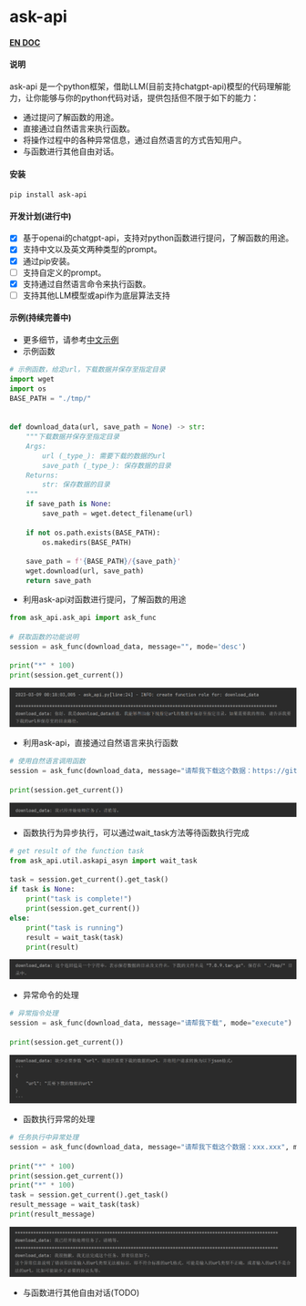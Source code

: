 # ask-api
#### [EN DOC](./README.en.md)

#### 说明
ask-api 是一个python框架，借助LLM(目前支持chatgpt-api)模型的代码理解能力，让你能够与你的python代码对话，提供包括但不限于如下的能力： 
- 通过提问了解函数的用途。
- 直接通过自然语言来执行函数。
- 将操作过程中的各种异常信息，通过自然语言的方式告知用户。
- 与函数进行其他自由对话。

#### 安装
```shell
pip install ask-api
```

#### 开发计划(进行中)

- [x] 基于openai的chatgpt-api，支持对python函数进行提问，了解函数的用途。
- [X] 支持中文以及英文两种类型的prompt。
- [X] 通过pip安装。
- [ ] 支持自定义的prompt。
- [X] 支持通过自然语言命令来执行函数。
- [ ] 支持其他LLM模型或api作为底层算法支持

#### 示例(持续完善中)

- 更多细节，请参考[中文示例](./examples/zh_askapi_example.ipynb)
- 示例函数
```python
# 示例函数，给定url，下载数据并保存至指定目录
import wget
import os
BASE_PATH = "./tmp/"


def download_data(url, save_path = None) -> str:
    """下载数据并保存至指定目录
    Args:
        url (_type_): 需要下载的数据的url
        save_path (_type_): 保存数据的目录
    Returns:
        str: 保存数据的目录
    """
    if save_path is None:
        save_path = wget.detect_filename(url)

    if not os.path.exists(BASE_PATH):
        os.makedirs(BASE_PATH)

    save_path = f'{BASE_PATH}/{save_path}'
    wget.download(url, save_path)
    return save_path
```

- 利用ask-api对函数进行提问，了解函数的用途
```python
from ask_api.ask_api import ask_func

# 获取函数的功能说明
session = ask_func(download_data, message="", mode='desc')

print("*" * 100)
print(session.get_current())
```
![desc_image](./docs/images/zh/desc_example.png)

- 利用ask-api，直接通过自然语言来执行函数
```python
# 使用自然语言调用函数
session = ask_func(download_data, message="请帮我下载这个数据：https://github.com/redis/redis/archive/7.0.9.tar.gz", mode="execute")

print(session.get_current())
```
![execute_image](./docs/images/zh/execute_example.png)

- 函数执行为异步执行，可以通过wait_task方法等待函数执行完成
```python
# get result of the function task
from ask_api.util.askapi_asyn import wait_task

task = session.get_current().get_task()
if task is None:
    print("task is complete!")
    print(session.get_current())
else:
    print("task is running")
    result = wait_task(task)
    print(result)
```
![wait_task_image](./docs/images/zh/wait_task_example.png)

- 异常命令的处理
```python
# 异常指令处理
session = ask_func(download_data, message="请帮我下载", mode="execute")

print(session.get_current())
```
![invalid_message_image](./docs/images/zh/invalid_message.png)

- 函数执行异常的处理
```python
# 任务执行中异常处理
session = ask_func(download_data, message="请帮我下载这个数据：xxx.xxx", mode="execute")

print("*" * 100)
print(session.get_current())
print("*" * 100)
task = session.get_current().get_task()
result_message = wait_task(task)
print(result_message)
```
![error_task_image](./docs/images/zh/error_task_example.png)

- 与函数进行其他自由对话(TODO)
